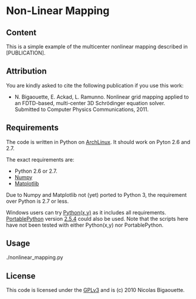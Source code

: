 Non-Linear Mapping
================================

Content
-------------------------

This is a simple example of the multicenter nonlinear mapping described in [PUBLICATION].


Attribution
-------------------------

You are kindly asked to cite the following publication if you use this work:

* N. Bigaouette, E. Ackad, L. Ramunno. Nonlinear grid mapping applied to an FDTD-based, multi-center 3D Schrödinger equation solver. Submitted to
Computer Physics Communications, 2011.


Requirements
-------------------------

The code is written in Python on [ArchLinux](http://www.archlinux.org/). It should work on Pyton 2.6 and 2.7.

The exact requirements are:

* Python 2.6 or 2.7.
* [Numpy](http://numpy.scipy.org/)
* [Matplotlib](http://matplotlib.sourceforge.net/)

Due to Numpy and Matplotlib not (yet) ported to Python 3, the requirement over Python is 2.7 or less.

Windows users can try [Python(x,y)](http://www.pythonxy.com/) as it includes all requirements. [PortablePython](http://www.portablepython.com/) version [2.5.4](http://www.portablepython.com/wiki/PortablePython1.1Py2.5.4) could also be used.
Note that the scripts here have not been tested with either Python(x,y) nor PortablePython.


Usage
-------------------------
./nonlinear_mapping.py


License
-------------------------

This code is licensed under the [GPLv3](http://www.gnu.org/licenses/gpl.html) and is (c) 2010 Nicolas Bigaouette.
